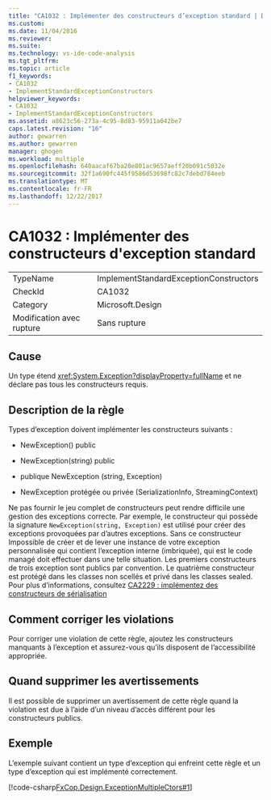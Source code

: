 ```yaml
---
title: "CA1032 : Implémenter des constructeurs d’exception standard | Documents Microsoft"
ms.custom: 
ms.date: 11/04/2016
ms.reviewer: 
ms.suite: 
ms.technology: vs-ide-code-analysis
ms.tgt_pltfrm: 
ms.topic: article
f1_keywords:
- CA1032
- ImplementStandardExceptionConstructors
helpviewer_keywords:
- CA1032
- ImplementStandardExceptionConstructors
ms.assetid: a8623c56-273a-4c95-8d83-95911a042be7
caps.latest.revision: "16"
author: gewarren
ms.author: gewarren
manager: ghogen
ms.workload: multiple
ms.openlocfilehash: 640aacaf67ba20e801ac9657aeff20b091c5032e
ms.sourcegitcommit: 32f1a690fc445f9586d53698fc82c7debd784eeb
ms.translationtype: MT
ms.contentlocale: fr-FR
ms.lasthandoff: 12/22/2017
---
```

# <a name="ca1032-implement-standard-exception-constructors"></a>CA1032 : Implémenter des constructeurs d'exception standard
|||  
|-|-|  
|TypeName|ImplementStandardExceptionConstructors|  
|CheckId|CA1032|  
|Category|Microsoft.Design|  
|Modification avec rupture|Sans rupture|  
  
## <a name="cause"></a>Cause  
 Un type étend <xref:System.Exception?displayProperty=fullName> et ne déclare pas tous les constructeurs requis.  
  
## <a name="rule-description"></a>Description de la règle  
 Types d’exception doivent implémenter les constructeurs suivants :  
  
-   NewException() public  
  
-   NewException(string) public  
  
-   publique NewException (string, Exception)  
  
-   NewException protégée ou privée (SerializationInfo, StreamingContext)  
  
 Ne pas fournir le jeu complet de constructeurs peut rendre difficile une gestion des exceptions correcte. Par exemple, le constructeur qui possède la signature `NewException(string, Exception)` est utilisé pour créer des exceptions provoquées par d’autres exceptions. Sans ce constructeur Impossible de créer et de lever une instance de votre exception personnalisée qui contient l’exception interne (imbriquée), qui est le code managé doit effectuer dans une telle situation. Les premiers constructeurs de trois exception sont publics par convention. Le quatrième constructeur est protégé dans les classes non scellés et privé dans les classes sealed. Pour plus d’informations, consultez [CA2229 : implémentez des constructeurs de sérialisation](../code-quality/ca2229-implement-serialization-constructors.md)  
  
## <a name="how-to-fix-violations"></a>Comment corriger les violations  
 Pour corriger une violation de cette règle, ajoutez les constructeurs manquants à l’exception et assurez-vous qu’ils disposent de l’accessibilité appropriée.  
  
## <a name="when-to-suppress-warnings"></a>Quand supprimer les avertissements  
 Il est possible de supprimer un avertissement de cette règle quand la violation est due à l’aide d’un niveau d’accès différent pour les constructeurs publics.  
  
## <a name="example"></a>Exemple  
 L’exemple suivant contient un type d’exception qui enfreint cette règle et un type d’exception qui est implémenté correctement.  
  
 [!code-csharp[FxCop.Design.ExceptionMultipleCtors#1](../code-quality/codesnippet/CSharp/ca1032-implement-standard-exception-constructors_1.cs)]